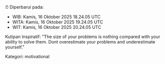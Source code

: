 ⏰ Diperbarui pada:
- WIB: Kamis, 16 Oktober 2025 18.24.05 UTC
- WITA: Kamis, 16 Oktober 2025 19.24.05 UTC
- WIT: Kamis, 16 Oktober 2025 20.24.05 UTC

Kutipan Inspiratif:
"The size of your problems is nothing compared with your ability to solve them. Dont overestimate your problems and underestimate yourself."


Kategori: motivational

